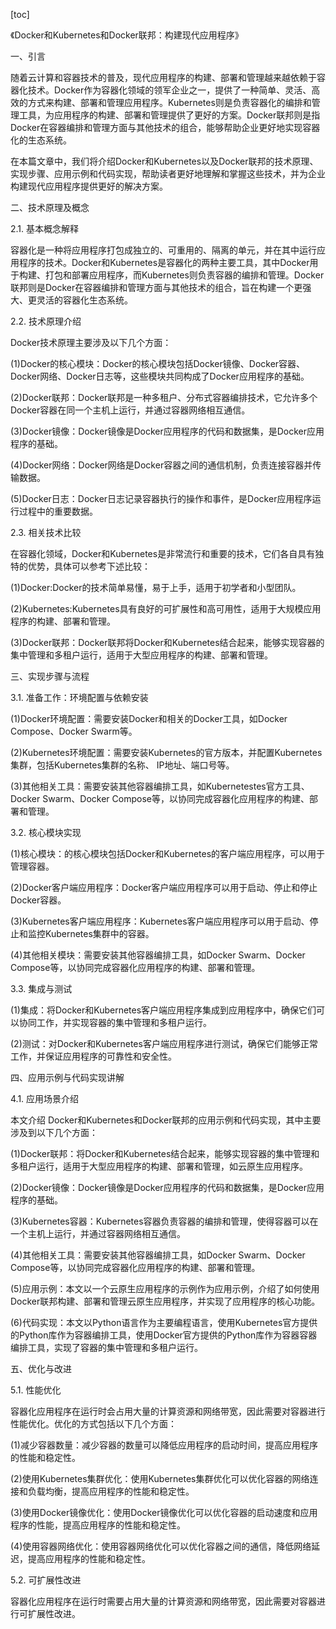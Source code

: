 
[toc]                    
                
                
《Docker和Kubernetes和Docker联邦：构建现代应用程序》

一、引言

随着云计算和容器技术的普及，现代应用程序的构建、部署和管理越来越依赖于容器化技术。Docker作为容器化领域的领军企业之一，提供了一种简单、灵活、高效的方式来构建、部署和管理应用程序。Kubernetes则是负责容器化的编排和管理工具，为应用程序的构建、部署和管理提供了更好的方案。Docker联邦则是指Docker在容器编排和管理方面与其他技术的组合，能够帮助企业更好地实现容器化的生态系统。

在本篇文章中，我们将介绍Docker和Kubernetes以及Docker联邦的技术原理、实现步骤、应用示例和代码实现，帮助读者更好地理解和掌握这些技术，并为企业构建现代应用程序提供更好的解决方案。

二、技术原理及概念

2.1. 基本概念解释

容器化是一种将应用程序打包成独立的、可重用的、隔离的单元，并在其中运行应用程序的技术。Docker和Kubernetes是容器化的两种主要工具，其中Docker用于构建、打包和部署应用程序，而Kubernetes则负责容器的编排和管理。Docker联邦则是Docker在容器编排和管理方面与其他技术的组合，旨在构建一个更强大、更灵活的容器化生态系统。

2.2. 技术原理介绍

Docker技术原理主要涉及以下几个方面：

(1)Docker的核心模块：Docker的核心模块包括Docker镜像、Docker容器、Docker网络、Docker日志等，这些模块共同构成了Docker应用程序的基础。

(2)Docker联邦：Docker联邦是一种多租户、分布式容器编排技术，它允许多个Docker容器在同一个主机上运行，并通过容器网络相互通信。

(3)Docker镜像：Docker镜像是Docker应用程序的代码和数据集，是Docker应用程序的基础。

(4)Docker网络：Docker网络是Docker容器之间的通信机制，负责连接容器并传输数据。

(5)Docker日志：Docker日志记录容器执行的操作和事件，是Docker应用程序运行过程中的重要数据。

2.3. 相关技术比较

在容器化领域，Docker和Kubernetes是非常流行和重要的技术，它们各自具有独特的优势，具体可以参考下述比较：

(1)Docker:Docker的技术简单易懂，易于上手，适用于初学者和小型团队。

(2)Kubernetes:Kubernetes具有良好的可扩展性和高可用性，适用于大规模应用程序的构建、部署和管理。

(3)Docker联邦：Docker联邦将Docker和Kubernetes结合起来，能够实现容器的集中管理和多租户运行，适用于大型应用程序的构建、部署和管理。

三、实现步骤与流程

3.1. 准备工作：环境配置与依赖安装

(1)Docker环境配置：需要安装Docker和相关的Docker工具，如Docker Compose、Docker Swarm等。

(2)Kubernetes环境配置：需要安装Kubernetes的官方版本，并配置Kubernetes集群，包括Kubernetes集群的名称、 IP地址、端口号等。

(3)其他相关工具：需要安装其他容器编排工具，如Kubernetestes官方工具、Docker Swarm、Docker Compose等，以协同完成容器化应用程序的构建、部署和管理。

3.2. 核心模块实现

(1)核心模块：的核心模块包括Docker和Kubernetes的客户端应用程序，可以用于管理容器。

(2)Docker客户端应用程序：Docker客户端应用程序可以用于启动、停止和停止Docker容器。

(3)Kubernetes客户端应用程序：Kubernetes客户端应用程序可以用于启动、停止和监控Kubernetes集群中的容器。

(4)其他相关模块：需要安装其他容器编排工具，如Docker Swarm、Docker Compose等，以协同完成容器化应用程序的构建、部署和管理。

3.3. 集成与测试

(1)集成：将Docker和Kubernetes客户端应用程序集成到应用程序中，确保它们可以协同工作，并实现容器的集中管理和多租户运行。

(2)测试：对Docker和Kubernetes客户端应用程序进行测试，确保它们能够正常工作，并保证应用程序的可靠性和安全性。

四、应用示例与代码实现讲解

4.1. 应用场景介绍

本文介绍 Docker和Kubernetes和Docker联邦的应用示例和代码实现，其中主要涉及到以下几个方面：

(1)Docker联邦：将Docker和Kubernetes结合起来，能够实现容器的集中管理和多租户运行，适用于大型应用程序的构建、部署和管理，如云原生应用程序。

(2)Docker镜像：Docker镜像是Docker应用程序的代码和数据集，是Docker应用程序的基础。

(3)Kubernetes容器：Kubernetes容器负责容器的编排和管理，使得容器可以在一个主机上运行，并通过容器网络相互通信。

(4)其他相关工具：需要安装其他容器编排工具，如Docker Swarm、Docker Compose等，以协同完成容器化应用程序的构建、部署和管理。

(5)应用示例：本文以一个云原生应用程序的示例作为应用示例，介绍了如何使用Docker联邦构建、部署和管理云原生应用程序，并实现了应用程序的核心功能。

(6)代码实现：本文以Python语言作为主要编程语言，使用Kubernetes官方提供的Python库作为容器编排工具，使用Docker官方提供的Python库作为容器容器编排工具，实现了容器的集中管理和多租户运行。

五、优化与改进

5.1. 性能优化

容器化应用程序在运行时会占用大量的计算资源和网络带宽，因此需要对容器进行性能优化。优化的方式包括以下几个方面：

(1)减少容器数量：减少容器的数量可以降低应用程序的启动时间，提高应用程序的性能和稳定性。

(2)使用Kubernetes集群优化：使用Kubernetes集群优化可以优化容器的网络连接和负载均衡，提高应用程序的性能和稳定性。

(3)使用Docker镜像优化：使用Docker镜像优化可以优化容器的启动速度和应用程序的性能，提高应用程序的性能和稳定性。

(4)使用容器网络优化：使用容器网络优化可以优化容器之间的通信，降低网络延迟，提高应用程序的性能和稳定性。

5.2. 可扩展性改进

容器化应用程序在运行时需要占用大量的计算资源和网络带宽，因此需要对容器进行可扩展性改进。

